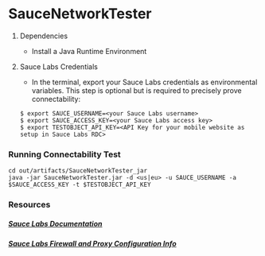 # SauceNetworkTester

1. Dependencies
    * Install a Java Runtime Environment

2. Sauce Labs Credentials
    * In the terminal, export your Sauce Labs credentials as environmental variables.  This step is optional but is
    required to precisely prove connectability:
    ```
    $ export SAUCE_USERNAME=<your Sauce Labs username>
    $ export SAUCE_ACCESS_KEY=<your Sauce Labs access key>
    $ export TESTOBJECT_API_KEY=<API Key for your mobile website as setup in Sauce Labs RDC>
    ```

### Running Connectability Test
```
cd out/artifacts/SauceNetworkTester_jar
java -jar SauceNetworkTester.jar -d <us|eu> -u SAUCE_USERNAME -a $SAUCE_ACCESS_KEY -t $TESTOBJECT_API_KEY
```

### Resources
##### [Sauce Labs Documentation](https://wiki.saucelabs.com/)
##### [Sauce Labs Firewall and Proxy Configuration Info](https://wiki.saucelabs.com/display/DOCS/Setting+Up+Sauce+Connect+Proxy)

